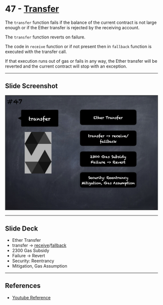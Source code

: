 # 47 - [Transfer](Transfer.md)
The `transfer` function fails if the balance of the current contract is not large enough or if the Ether transfer is rejected by the receiving account.

The `transfer` function reverts on failure. 

The code in `receive` function or if not present then in `fallback` function is executed with the transfer call. 

If that execution runs out of gas or fails in any way, the Ether transfer will be reverted and the current contract will stop with an exception.

___
## Slide Screenshot
![047.png](../../images/2.Solidity%20101/047.png)
___
## Slide Deck
- Ether Transfer
- transfer -> [receive](Receive%20Function.md)/[fallback](Fallback%20Function.md)
- 2300 Gas Subsidy
- Failure -> Revert
- Security: Reentrancy
- Mitigation, Gas Assumption
___
## References
- [Youtube Reference](https://youtu.be/6VIJpze1jbU?t=959)


